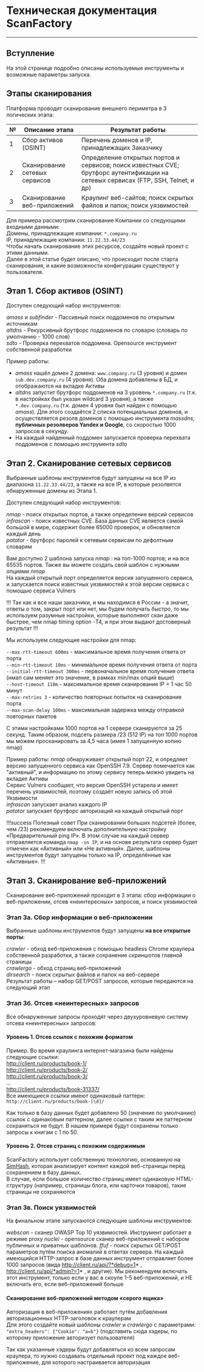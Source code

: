 # Техническая документация ScanFactory   
----

## Вступление

На этой странице подробно описаны используемые инструменты и возможные параметры запуска. 

## Этапы сканирования

Платформа проводит сканирование внешнего периметра в 3 логических этапа:

 № | Описание этапа                | Результат работы  
--- | --- | ---  
 1 | Сбор активов (OSINT)          | Перечень доменов и IP, принадлежащих Заказчику  
 2 | Сканирование сетевых сервисов | Определение открытых портов и сервисов; поиск известных CVE; брутфорс аутентификации на сетевых сервисах (FTP, SSH, Telnet, и др)  
 3 | Сканирование веб-приложений   | Краулинг веб-сайтов; поиск скрытых файлов и папок; поиск уязвимостей  


Для примера рассмотрим сканирование Компании со следующими входными данными:  
Домены, принадлежащие компании: `*.company.ru`  
IP, принадлежащие компании: `11.22.33.44/23`  
Чтобы начать сканирование этих ресурсов, создайте новый проект с этими данными.  
Далее в этой статье будет описано, что происходит после старта сканирования, и какие возможности конфигурации существуют у пользователя.


## Этап 1. Сбор активов (OSINT) 

Доступен следующий набор инструментов:  

_amass_ и _subfinder_ - Пассивный поиск поддоменов по открытым источникам  
_altdns_ - Рекурсивный брутфорс поддоменов по словарю (словарь по умолчанию - 1000 слов)  
_sdto_ - Проверка перехватов поддомена. Opensource инструмент собственной разработки  

Пример работы:
- _amass_ нашёл домен 2 домена: `www.company.ru` (3 уровня) и домен `sub.dev.company.ru` (4 уровня). Оба домена добавлены в БД, и отображаются на вкладке Активы  
- _altdns_ запустит брутфорс поддоменов на 3 уровень `*.company.ru` (т.к. в настройках был указан wildcard 3 уровня), а также `*.dev.company.ru` (т.к. домен 4 уровня был найден с помощью *amass*). Для этого создаётся 2 списка потенциальных доменов, и осуществляется резолв доменов с помощью инструмента _massdns_, **публичных резолверов Yandex и Google**, со скоростью 1000 запросов в секунду.  
- На каждый найденный поддомен запускается проверка перехвата поддоменов с помощью инструмента _sdto_


## Этап 2. Сканирование сетевых сервисов

Выбранные шаблоны инструментов будут запущены на все IP из диапазона `11.22.33.44/23`, а также на все IP, в которые резолвятся обнаруженные домены из Этапа 1.  

Доступен следующий набор инструментов:  

_nmap_ - поиск открытых портов, а также определение версий сервисов  
_infrascan_ - поиск известных CVE. База данных CVE является самой большой в мире, содержит более 65000 проверок, и обновляется каждый день  
_patator_ - брутфорс паролей к сетевым сервисам по дефолтным словарям  

Вам доступно 2 шаблона запуска _nmap_ : на топ-1000 портов; и на все 65535 портов. Также вы можете создать свой шаблон с нужными опциями _nmap_  
На каждый открытый порт определяется версия запущенного сервиса, и запускается поиск известных уязвимостей к этой версии сервиса с помощью сервиса Vulners  

!!!
Так как и все наши заказчики, и мы находимся в России - а значит, ответы о том, закрыт порт или нет, мы будем получать быстро, то мы используем разумные настройки, которые выполняют скан даже быстрее, чем nmap timing option -Т4, и при этом выдают достоверный результат
!!!

Мы используем следующие настройки для nmap:

`--max-rtt-timeout 600ms` - максимальное время получения ответа от порта  
`--min-rtt-timeout 10ms` - минимальное время получения ответа от порта  
`--initial-rtt-timeout 300ms` - первоначальное время получения ответа (нмап сам меняет это значение, в рамках min/max опций выше)  
`--host-timeout 110m` - максимальное время сканирования IP = 1 час 50 минут  
`--max-retries 3` - количество повторных попыток на сканирование порта  
`--max-scan-delay 100ms` - максимальная задержка между отправкой повторных пакетов  

С этими настройками 1000 портов на 1 сервере сканируются за 25 секунд. Таким образом, подсеть размера /23 (512 IP) на топ 1000 портов мы можем просканировать за 4,5 часа (имея 1 запущенную копию nmap)

Пример работы: 
_nmap_ обнаруживает открытый порт 22, и опредляет версию запущенного сервиса как OpenSSH 7.9. Сервер помечается как "активный", и информацию по этому сервису теперь можно увидеть на вкладке Активы  
Сервис Vulners сообщает, что версия OpenSSH устарела и имеет перечень уязвимостей, поэтому создаёт новую запись об этой Уязвимости  
_infrascan_ запускает анализ каждого IP  
_patator_ запускает брутфорс авторизаций на каждый открытый порт  

!!!success Полезный совет 
При сканировании больших подсетей (более, чем /23) рекомендуем включать дополнительную настройку «Предварительный ping IP». В этом случае на каждый сервер отправляется команда `nmap -sn IP`, и на основе результата сервер будет отмечен как «Активный» или «Не активный». Далее, шаблоны инструментов будут запущены только на IP, определённые как «Активные».
!!!

## Этап 3. Сканирование веб-приложений

Сканирование веб-приложений проходит в 3 этапа: сбор информации о веб-приложении, отсев «неинтересных» запросов, и поиск уязвимостей  

### Этап 3а. Сбор информации о веб-приложении

Выбранные шаблоны инструментов будут запущены **на все открытые порты**:

_crawler_ - обход веб-приложения с помощью headless Chrome краулера собственной разработки, а также сохранение скриншотов главной страницы  
_crawlergo_ - обход страниц веб-приложений  
_dirsearch_ - поиск скрытых файлов и папок на веб-сервере  
Результат работы – набор GET/POST запросов, которые передаются на следующий этап

### Этап 3б. Отсев «неинтересных» запросов
Все обнаруженные запросы проходят через двухуровневую систему отсева «неинтересных» запросов:  

#### Уровень 1. Отсев ссылок с похожим форматом  
Пример. Во время краулинга интернет-магазина были найдены следующие ссылки:  
http://client.ru/products/book-1/  
http://client.ru/products/book-2/  
http://client.ru/products/book-3/   
...  
http://client.ru/products/book-31337/   
Все имеющиеся ссылки имеют одинаковый паттерн:  `http://client.ru/products/book-[\d]/`  

Как только в базу данных будет добавлено 50 (значение по умолчанию) ссылок с одинаковым паттерном, далее ссылки с таким же паттерном сохраняться не будут. В нашем примере будут сохранены только запросы к книгам с 1 по 50.  

#### Уровень 2. Отсев страниц с похожим содержимым  
ScanFactory использует собственную технологию, основанную на [SimHash](https://en.wikipedia.org/wiki/SimHash), которая анализирует контент каждой веб-страницы перед сохранением в базу данных.  
В случае, если большое количество страниц имеет одинаковую HTML-структуру (например, страницы блога, или карточки товаров), такие страницы не сохраняются  


### Этап 3в. Поиск уязвимостей
На финальном этапе запускаются следующие шаблоны инструментов:

_webscan_ - сканер OWASP Top 10 уязвимостей. Инструмент работает в режиме proxy
_nuclei_ - opensource сканер веб-приложений с набором публичных и приватных шаблонов. 
_ffuf_ - поиск скрытых GET/POST параметров путём поиска аномалий в ответах сервера. На каждый имеющийся HTTP-запрос в базе данных инструмент отправляет более 1000 запросов (вида http://client.ru/api/?*debug=1* , http://client.ru/api/*admin?=1* , и другие). Мы рекомендуем включать этот инструмент, только если у вас в скоупе 1-5 веб-приложений, и НЕ включать его, если веб-приложений больше 

#### Сканирование веб-приложений методом «серого ящика»
Авторизация в веб-приложениях работает путём добавления авторизационных HTTP-заголовок к краулерам  
Для этого создайте новый шаблоны _crawler_ и _crawlergo_ с параметрами:  
`"extra_headers": {"Cookie": "a=b"}` (подставить сюда хэдеры, по которому приложение авторизует пользователя)  

Так как указанные хэдеры будут добавляться ко всем запросам краулера, то нужно создавать отдельный проект под каждое веб-приложение, для которого настраивается авторизация

